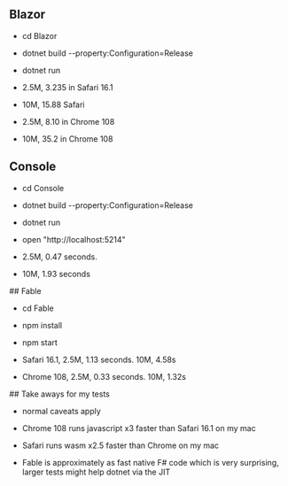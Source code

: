 ﻿
## Blazor

- cd Blazor
- dotnet build --property:Configuration=Release
- dotnet run

- 2.5M, 3.235 in Safari 16.1
- 10M, 15.88 Safari
- 2.5M, 8.10 in Chrome 108
- 10M, 35.2 in Chrome 108


## Console

- cd Console
- dotnet build --property:Configuration=Release
- dotnet run
- open "http://localhost:5214"

- 2.5M, 0.47 seconds.
- 10M, 1.93 seconds

## Fable

- cd Fable
- npm install
- npm start

- Safari 16.1, 2.5M, 1.13 seconds.  10M, 4.58s
- Chrome 108, 2.5M, 0.33 seconds. 10M, 1.32s


## Take aways for my tests

- normal caveats apply

- Chrome 108 runs javascript x3 faster than Safari 16.1 on my mac
- Safari runs wasm x2.5 faster than Chrome on my mac
- Fable is approximately as fast native F# code which is very surprising, larger tests might help dotnet via the JIT
